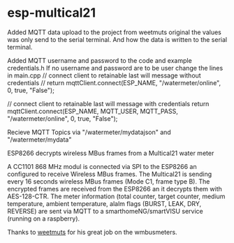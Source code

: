 # esp-multical21

Added MQTT data upload to the project from weetmuts original the values was only send to the serial terminal.
And how the data is written to the serial terminal.

Added MQTT username and password to the code and example credentials.h
If no username and password are to be user change the lines in main.cpp
  // connect client to retainable last will message without credentials
  // return mqttClient.connect(ESP_NAME, "/watermeter/online", 0, true, "False");

  // connect client to retainable last will message with credentials
  return mqttClient.connect(ESP_NAME, MQTT_USER, MQTT_PASS, "/watermeter/online", 0, true, "False");

Recieve MQTT Topics via
"/watermeter/mydatajson" and 
"/watermeter/mydata"

ESP8266 decrypts wireless MBus frames from a Multical21 water meter

A CC1101 868 MHz modul is connected via SPI to the ESP8266 an configured to receive Wireless MBus frames.
The Multical21 is sending every 16 seconds wireless MBus frames (Mode C1, frame type B). The encrypted
frames are received from the ESP8266 an it decrypts them with AES-128-CTR. The meter information 
(total counter, target counter, medium temperature, ambient temperature, alalm flags (BURST, LEAK, DRY,
REVERSE) are sent via MQTT to a smarthomeNG/smartVISU service (running on a raspberry).

Thanks to [weetmuts](https://github.com/weetmuts) for his great job on the wmbusmeters.
